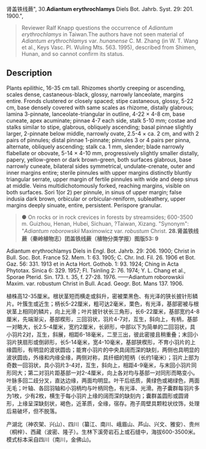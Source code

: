 肾盖铁线蕨",
30.**Adiantum erythrochlamys** Diels Bot. Jahrb. Syst. 29: 201. 1900.",

> Reviewer Ralf Knapp questions the occurrence of *Adiantum erythrochlamys* in Taiwan.The authors have not seen material of *Adiantum erythrochlamys* var. *hunanense* C. M. Zhang (in W. T. Wang et al., Keys Vasc. Pl. Wuling Mts. 563. 1995), described from Shimen, Hunan, and so cannot confirm its status.

## Description
Plants epilithic, 16-35 cm tall. Rhizomes shortly creeping or ascending, scales dense, castaneous-black, glossy, narrowly lanceolate, margins entire. Fronds clustered or closely spaced; stipe castaneous, glossy, 5-22 cm, base densely covered with same scales as rhizome, distally glabrous; lamina 3-pinnate, lanceolate-triangular in outline, 4-22 × 4-8 cm, base cuneate, apex acuminate; pinnae 4-7 each side, stalk 5-10 mm; costae and stalks similar to stipe, glabrous, obliquely ascending; basal pinnae slightly larger, 2-pinnate below middle, narrowly ovate, 2.5-4 × ca. 2 cm, and with 2 pairs of pinnules; distal pinnae 1-pinnate; pinnules 3 or 4 pairs per pinna, alternate, obliquely ascending; stalk ca. 1 mm, slender; blade narrowly flabellate or obovate, 5-14 × 4-10 mm, progressively slightly smaller distally, papery, yellow-green or dark brown-green, both surfaces glabrous, base narrowly cuneate, bilateral sides symmetrical, undulate-crenate, outer and inner margins entire; sterile pinnules with upper margins distinctly bluntly triangular serrate, upper margin of fertile pinnules with wide and deep sinus at middle. Veins multidichotomously forked, reaching margins, visible on both surfaces. Sori 1(or 2) per pinnule, in sinus of upper margin; false indusia dark brown, orbicular or orbicular-reniform, subleathery, upper margins deeply sinuate, entire, persistent. Perispore granular.

> ● On rocks or in rock crevices in forests by streamsides; 600-3500 m. Guizhou, Henan, Hubei, Sichuan, ?Taiwan, Xizang.
  "Synonym": "*Adiantum roborowskii* Maximowicz var. *robustum* Christ.
**28.肾盖铁线蕨（秦岭植物志）团盖铁线蕨（植物分类学报）图版53: 9**

Adiantum erythrochlamys Diels in Engl. Bot. Jahrb. 29: 206. 1900; Christ in Bull. Soc. Bot. France 52. Mem. 1: 63. 1905; C. Chr. Ind. Fil. 26. 1906 et Bot. Gaz. 56: 331. 1913 et in Acta Hort. Gothob. 1: 93. 1924; Ching in Acta Phytotax. Sinica 6: 329. 1957; Fl. Tsinling 2: 76. 1974; Y. L. Chang et al., Sporae Pterid. Sin. 173. t. 35, f. 27-28. 1976. ——Adiantum roborowskii Maxim. var. robustum Christ in Bull. Acad. Geogr. Bot. Mans 137. 1906.

植株高12-35厘米。根状茎短而横走或斜升，密被栗黑色、有光泽的狭长披针形鳞片。叶簇生或近生；柄长5-22厘米，粗可达2毫米，栗色，有光泽，基部密被与根状茎上相同的鳞片，向上光滑；叶片披针状长三角形，长6-22厘米，基部宽约4-8厘米，先端渐尖，基部楔形，三回羽状，羽片4-7对，互生，斜向上，有柄，基部一对略大，长2.5-4厘米，宽约2厘米，长卵形，中部以下为简单的二回羽状，具小羽片2对，互生，斜展，相距6-18毫米，二至三出，彼此密接且稍重叠；末回小羽片狭扇形或倒卵形，长5-14毫米，宽4-10毫米，基部狭楔形，不育小羽片的上缘圆形，有明显的波状圆齿；能育小羽片的中央具阔而深的缺刻，两侧也具明显的波状圆齿，外缘和内缘全缘，两侧对称，具纤细的短柄（长约1毫米）；羽片上部为奇数一回羽状，具小羽片3-4对，互生，斜向上，相距4-9毫米，与末回小羽片同形同大；第二对羽片距基部一对2-4厘米，向上各对均与基部一对同形而略变小。叶脉多回二歧分叉，直达边缘，两面均明显。叶干后纸质，黄绿色或褐绿色，两面无毛；叶轴、各回羽轴和小羽柄均与叶柄同色，有光泽、光滑。孢子囊群每羽片多为1枚，少有2枚，横生于每小羽片上缘的阔而深的缺刻内；囊群盖圆形或圆肾形，上缘呈深缺刻状，褐色，近革质，全缘，宿存。孢子周壁具颗粒状纹饰，处理后易破坏，但不脱落。

产湖北（神农架、兴山）、四川（纂江、南川、峨眉山、芦山、兴文、雅安）、贵州（桐梓）、西藏（波密、隆子）。生林下溪旁岩石上或石缝中，海拔600-3500米。模式标本采自四川（南川，金佛山)。
